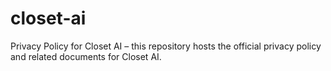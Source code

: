 # closet-ai
Privacy Policy for Closet AI – this repository hosts the official privacy policy and related documents for Closet AI.
